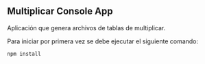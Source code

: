## Multiplicar Console App

Aplicación que genera archivos de tablas de multiplicar.

Para iniciar por primera vez se debe ejecutar el siguiente comando:

```
npm install
```